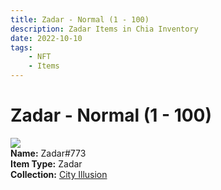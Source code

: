 ```yaml
---
title: Zadar - Normal (1 - 100)
description: Zadar Items in Chia Inventory
date: 2022-10-10
tags:
    - NFT
    - Items
---
```


# Zadar - Normal (1 - 100)
<div class="item_thumbnail">
<img loading="lazy" src="https://3k2mlqmk7ntg4dwknalxjqmntm6u2karfsa4x3l3kzky7vua.arweave.net/2rT-FwYr7-Zm4OymgXdMGNm-z1NKBEsgcvte1ZVj9aA"><br/>
<div><strong>Name:</strong> Zadar#773</div>
<div><strong>Item Type:</strong> Zadar</div>
<div><strong>Collection:</strong> <a href="https://www.spacescan.io/xch/nft/collection/col1lend2dcn558km4wcwta4xnkfv3xpcmlp9kyt0m909emvfxechlyqdl5ndg">City Illusion</a></div>
</div>


